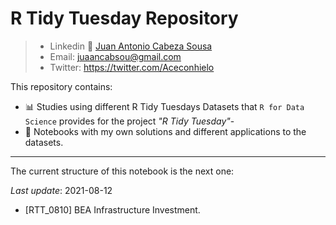 # R Tidy Tuesday Repository

>  - Linkedin 📱  [Juan Antonio Cabeza Sousa
](https://www.linkedin.com/in/juan-antonio-cabeza-sousa-5b954968/)
>  - Email:  juaancabsou@gmail.com
>  - Twitter: https://twitter.com/Aceconhielo


This repository contains:
- 📊 Studies using different R Tidy Tuesdays Datasets that `R for Data Science` provides for the project *"R Tidy Tuesday"*-
- 🚀 Notebooks with my own solutions and different applications to the datasets.

---
The current structure of this notebook is the next one:

*Last update*: 2021-08-12

- [RTT_0810] BEA Infrastructure Investment.